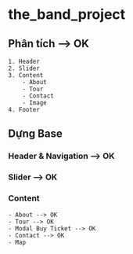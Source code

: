 # the_band_project

## Phân tích --> OK

    1. Header
    2. Slider
    3. Content
        - About
        - Tour
        - Contact
        - Image
    4. Footer

## Dựng Base

### Header & Navigation --> OK

### Slider --> OK

### Content

    - About --> OK
    - Tour --> OK
    - Modal Buy Ticket --> OK
    - Contact --> OK
    - Map 
